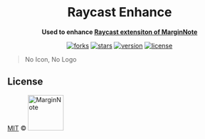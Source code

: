 <h1 align="center" style="margin-top: 10px;">Raycast Enhance</h1>
<p align="center">
  <b>Used to enhance <a href="https://github.com/marginnoteapp/raycast">Raycast extensiton of MarginNote</a></b>
</p>

<p align="center">
  <a href="https://github.com/marginnoteapp/$2/network/members"><img src="https://img.shields.io/github/forks/marginnoteapp/$2.svg?style=flat" alt="forks"></a>
  <a href="https://github.com/marginnoteapp/$2/stargazers"><img src="https://img.shields.io/github/stars/marginnoteapp/$2.svg?style=flat" alt="stars"></a>
  <a href="https://github.com/marginnoteapp/$2/blob/main/package.json"><img src="https://img.shields.io/badge/version-v0.9.0-orange" alt="version"></a>
  <a href="https://github.com/marginnoteapp/$2/blob/main/LICENSE"><img src="https://img.shields.io/badge/license-MIT-green" alt="license"></a>
</p>

> No Icon, No Logo

## License

<a href="https://github.com/marginnoteapp/$2/blob/main/LICENSE">MIT</a> © <a href="https://github.com/marginnoteapp"><img src="https://testmnbbs.oss-cn-zhangjiakou.aliyuncs.com/pic/mn.png?x-oss-process=base_webp" alt="MarginNote" width="80"></a>